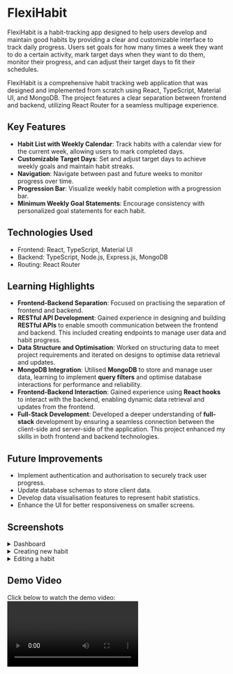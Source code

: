 # FlexiHabit

FlexiHabit is a habit-tracking app designed to help users develop and maintain good habits by providing a clear and customizable interface to track daily progress. Users set goals for how many times a week they want to do a certain activity, mark target days when they want to do them, monitor their progress, and can adjust their target days to fit their schedules.

FlexiHabit is a comprehensive habit tracking web application that was designed and implemented from scratch using React, TypeScript, Material UI, and MongoDB. The project features a clear separation between frontend and backend, utilizing React Router for a seamless multipage experience. 

## Key Features
- **Habit List with Weekly Calendar**: Track habits with a calendar view for the current week, allowing users to mark completed days.
- **Customizable Target Days**: Set and adjust target days to achieve weekly goals and maintain habit streaks.
- **Navigation**: Navigate between past and future weeks to monitor progress over time.
- **Progression Bar**: Visualize weekly habit completion with a progression bar.
- **Minimum Weekly Goal Statements**: Encourage consistency with personalized goal statements for each habit.

## Technologies Used
- Frontend: React, TypeScript, Material UI
- Backend: TypeScript, Node.js, Express.js, MongoDB
- Routing: React Router

## Learning Highlights

- **Frontend-Backend Separation**: Focused on practising the separation of frontend and backend.
- **RESTful API Development**: Gained experience in designing and building **RESTful APIs** to enable smooth communication between the frontend and backend. This included creating endpoints to manage user data and habit progress.
- **Data Structure and Optimisation**: Worked on structuring data to meet project requirements and iterated on designs to optimise data retrieval and updates.
- **MongoDB Integration**: Utilised **MongoDB** to store and manage user data, learning to implement **query filters** and optimise database interactions for performance and reliability.
- **Frontend-Backend Interaction**: Gained experience using **React hooks** to interact with the backend, enabling dynamic data retrieval and updates from the frontend.
- **Full-Stack Development**: Developed a deeper understanding of **full-stack** development by ensuring a seamless connection between the client-side and server-side of the application. This project enhanced my skills in both frontend and backend technologies.


## Future Improvements
- Implement authentication and authorisation to securely track user progress.
- Update database schemas to store client data.
- Develop data visualisation features to represent habit statistics.
- Enhance the UI for better responsiveness on smaller screens.

## Screenshots
<details>
  <summary>Dashboard</summary>

![Project Screenshot](./assets/Dashboard.png)

![Project Screenshot](./assets/DashboardDarkMode.png)

</details>


<details>
  <summary>Creating new habit</summary>

![Project Screenshot](./assets/CreateHabitFormPage1.png)

![Project Screenshot](./assets/ChooseColor.png)

![Project Screenshot](./assets/CreateHabitFormPage2.png)

![Project Screenshot](./assets/CreateHabitFormPage3.png)

</details>


<details>
  <summary>Editing a habit</summary>

![Project Screenshot](./assets/EditForm.png)

</details>

## Demo Video

Click below to watch the demo video:
![Demo Video](./assets/Demo_Video.mp4)

